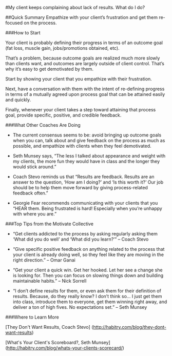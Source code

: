 
#My client keeps complaining about lack of results. What do I do?

##Quick Summary
Empathize with your client’s frustration and get them re-focused on the process.

###How to Start

Your client is probably defining their progress in terms of an outcome goal (fat loss, muscle gain, jobs/promotions obtained, etc).

That’s a problem, because outcome goals are realized much more slowly than clients want, and outcomes are largely outside of client control. That’s why it’s easy to get demotivated by them.

Start by showing your client that you empathize with their frustration.

Next, have a conversation with them with the intent of re-defining progress in terms of a mutually agreed upon process goal that can be attained easily and quickly.

Finally, whenever your client takes a step toward attaining that process goal, provide specific, positive, and credible feedback.

###What Other Coaches Are Doing

* The current consensus seems to be: avoid bringing up outcome goals when you can, talk about and give feedback on the process as much as possible, and empathize with clients when they feel demotivated. 

* Seth Munsey says, “The less I talked about appearance and weight with my clients, the more fun they would have in class and the longer they would stick around.” 

* Coach Stevo reminds us that “Results are feedback. Results are an answer to the question, ‘How am I doing?’ and ‘Is this worth it?’ Our job should be to help them move forward by giving process-related feedback often.” 

* Georgie Fear recommends communicating with your clients that you “HEAR them. Being frustrated is hard! Especially when you’re unhappy with where you are.”

###Top Tips from the Motivate Collective

* “Get clients addicted to the process by asking regularly asking them ‘What did you do well’ and ‘What did you learn?’” – Coach Stevo

* “Give specific positive feedback on anything related to the process that your client is already doing well, so they feel like they are moving in the right direction.” – Omar Ganai

* “Get your client a quick win. Get her hooked. Let her see a change she is looking for. Then you can focus on slowing things down and building maintainable habits.” – Nick Sorrell

* “I don’t define results for them, or even ask them for their definition of results. Because, do they really know? I don’t think so… I just get them into class, introduce them to everyone, get them winning right away, and deliver a ton of high fives. No expectations set.” – Seth Munsey

###Where to Learn More

[They Don't Want Results, Coach Stevo] (http://habitry.com/blog/they-dont-want-results)

[What's Your Client's Scoreboard?, Seth Munsey] (http://habitry.com/blog/whats-your-clients-scorecard/)

